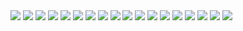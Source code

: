 <img src="https://i.ibb.co/VJGrsT2/jujutsu-kaisen-248-1.jpg">
<img src="https://i.ibb.co/tChzn11/jujutsu-kaisen-248-2.jpg">
<img src="https://i.ibb.co/fCTLW0R/jujutsu-kaisen-248-3.jpg">
<img src="https://i.ibb.co/hs3cD0S/jujutsu-kaisen-248-4.jpg">
<img src="https://i.ibb.co/3cQG4zg/jujutsu-kaisen-248-5.jpg">
<img src="https://i.ibb.co/yq1SW4W/jujutsu-kaisen-248-6.jpg">
<img src="https://i.ibb.co/fd16cwp/jujutsu-kaisen-248-7.jpg">
<img src="https://i.ibb.co/nB7Gn3r/jujutsu-kaisen-248-8.jpg">
<img src="https://i.ibb.co/v3tHq45/jujutsu-kaisen-248-9.jpg">
<img src="https://i.ibb.co/54fjk8D/jujutsu-kaisen-248-10.jpg">
<img src="https://i.ibb.co/jzGVB12/jujutsu-kaisen-248-11.jpg">
<img src="https://i.ibb.co/NnZCX4X/jujutsu-kaisen-248-12.jpg">
<img src="https://i.ibb.co/Bnv8gmw/jujutsu-kaisen-248-13.jpg">
<img src="https://i.ibb.co/jbHyFdN/jujutsu-kaisen-248-14.jpg">
<img src="https://i.ibb.co/0nzWts7/jujutsu-kaisen-248-15.jpg">
<img src="https://i.ibb.co/HhxgvwB/jujutsu-kaisen-248-16.jpg">
<img src="https://i.ibb.co/QXjJ9hZ/jujutsu-kaisen-248-17.jpg">
<img src="https://i.ibb.co/nR4hh3c/jujutsu-kaisen-248-18.jpg">
